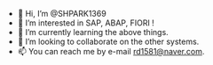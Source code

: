 - 👋 Hi, I’m @SHPARK1369
- 👀 I’m interested in SAP, ABAP, FIORI !
- 🌱 I’m currently learning the above things.
- 💞️ I’m looking to collaborate on the other systems.
- 📫 You can reach me by e-mail rd1581@naver.com.

<!---
SHPARK1369/SHPARK1369 is a ✨ special ✨ repository because its `README.md` (this file) appears on your GitHub profile.
You can click the Preview link to take a look at your changes.
--->
